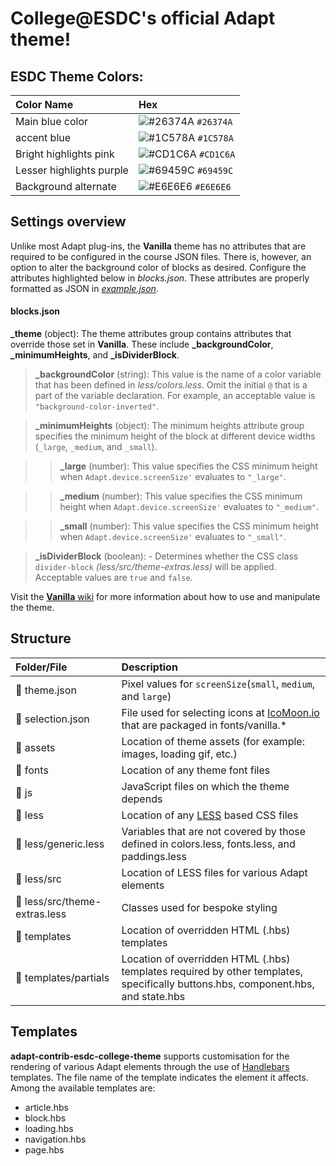 # College@ESDC's official Adapt theme!

## ESDC Theme Colors:

| Color Name | Hex |
| :------------- |:-------------|
|Main blue color|![#26374A](https://via.placeholder.com/15/26374A/000000?text=+) `#26374A`|
|accent blue|![#1C578A](https://via.placeholder.com/15/1C578A/000000?text=+) `#1C578A`|
|Bright highlights pink|![#CD1C6A](https://via.placeholder.com/15/CD1C6A/000000?text=+) `#CD1C6A`|
|Lesser highlights purple|![#69459C](https://via.placeholder.com/15/69459C/000000?text=+) `#69459C`|
|Background alternate|![#E6E6E6](https://via.placeholder.com/15/E6E6E6/000000?text=+) `#E6E6E6`|

## Settings overview

Unlike most Adapt plug-ins, the **Vanilla** theme has no attributes that are required to be configured in the course JSON files. There is, however, an option to alter the background color of blocks as desired. Configure the attributes highlighted below in *blocks.json*. These attributes are properly formatted as JSON in [*example.json*](https://github.com/adaptlearning/adapt-contrib-vanilla/blob/master/example.json).

#### **blocks.json**
**_theme** (object): The theme attributes group contains attributes that override those set in **Vanilla**. These include **_backgroundColor**, **_minimumHeights**, and **_isDividerBlock**.

>**_backgroundColor** (string): This value is the name of a color variable that has been defined in  *less/colors.less*. Omit the initial `@` that is a part of the variable declaration. For example, an acceptable value is `"background-color-inverted"`.  

>**_minimumHeights** (object): The minimum heights attribute group specifies the minimum height of the block at different device widths (`_large`, `_medium`, and `_small`).   

>>**_large** (number): This value specifies the CSS minimum height when `Adapt.device.screenSize'` evaluates to `"_large"`.  
        
>>**_medium** (number): This value specifies the CSS minimum height when `Adapt.device.screenSize'` evaluates to `"_medium"`.   
        
>>**_small** (number): This value specifies the CSS minimum height when `Adapt.device.screenSize'` evaluates to `"_small"`.   
 
>**_isDividerBlock** (boolean): - Determines whether the CSS class `divider-block` *(less/src/theme-extras.less)* will be applied. Acceptable values are `true` and `false`.

Visit the [**Vanilla** wiki](https://github.com/adaptlearning/adapt-contrib-vanilla/wiki) for more information about how to use and manipulate the theme.  

## Structure  

| Folder/File         | Description  |
| :-------------      |:-------------|
| 📄 theme.json        | Pixel values for `screenSize`(`small`, `medium`, and `large`)|
| 📄 selection.json    | File used for selecting icons at [IcoMoon.io](https://icomoon.io/) that are packaged in fonts/vanilla.* |
| 📁 assets            | Location of theme assets (for example: images, loading gif, etc.)|
| 📁 fonts             | Location of any theme font files |
| 📁 js                | JavaScript files on which the theme depends      |
| 📁 less              | Location of any [LESS](http://lesscss.org/) based CSS files |
| 📄 less/generic.less | Variables that are not covered by those defined in colors.less, fonts.less, and paddings.less   |
| 📁 less/src          | Location of LESS files for various Adapt elements |
| 📄 less/src/theme-extras.less| Classes used for bespoke styling |
| 📁 templates         | Location of overridden HTML (.hbs) templates |
| 📁 templates/partials| Location of overridden HTML (.hbs) templates required by other templates, specifically buttons.hbs, component.hbs, and state.hbs |  

## Templates

**adapt-contrib-esdc-college-theme** supports customisation for the rendering of various Adapt elements through the use of [Handlebars](http://handlebarsjs.com/) templates.  The file name of the template indicates the element it affects. Among the available templates are:
* article.hbs
* block.hbs
* loading.hbs 
* navigation.hbs
* page.hbs
